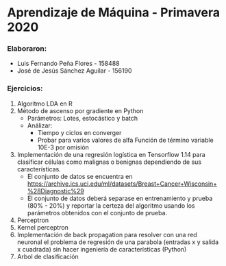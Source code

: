 # Aprendizaje de Máquina - Primavera 2020

### Elaboraron:
* Luis Fernando Peña Flores - 158488
* José de Jesús Sánchez Aguilar - 156190

### Ejercicios:
1. Algoritmo LDA en R
2. Método de ascenso por gradiente en Python
    * Parámetros: Lotes, estocástico y batch
    * Análizar:
        * Tiempo y ciclos en converger
        * Probar para varios valores de alfa
  Función de término variable 10E-3 por omisión
3. Implementación de una regresión logística en Tensorflow 1.14 para clasificar células como malignas o benignas dependiendo de sus características. 
    * El conjunto de datos se encuentra en https://archive.ics.uci.edu/ml/datasets/Breast+Cancer+Wisconsin+%28Diagnostic%29
    * El conjunto de datos deberá separase en entrenamiento y prueba (80% - 20%) y reportar la certeza del algoritmo usando los parámetros obtenidos con el conjunto de prueba. 
4. Perceptron
5. Kernel perceptron
6. Implementación de back propagation para resolver con una red neuronal el problema de regresión de una parabola (entradas x y salida x cuadrada)  sin hacer ingeniería de características (Python)
7. Arbol de clasificación
